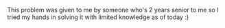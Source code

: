 This problem was given to me by someone who's 2 years senior to me so I tried my hands in solving it with limited knowledge as of today :)
